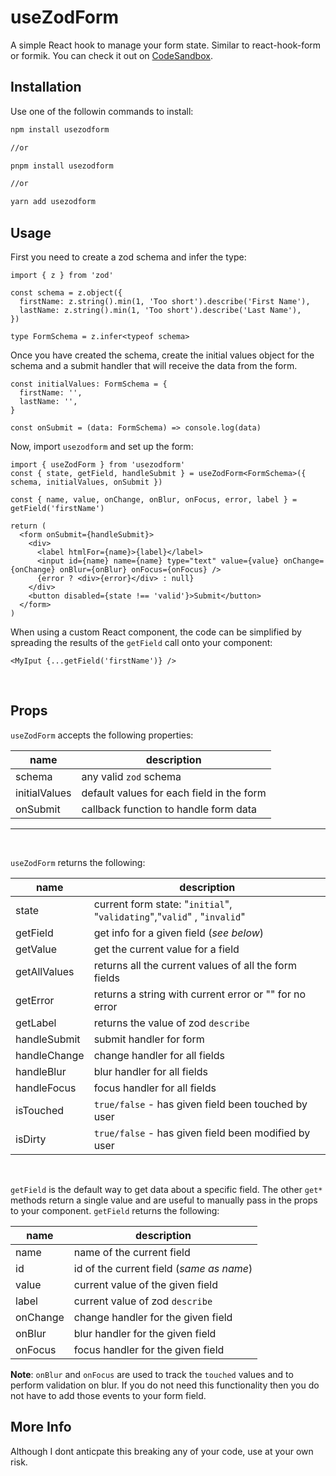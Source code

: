 # useZodForm

A simple React hook to manage your form state. Similar to react-hook-form or formik.
You can check it out on [CodeSandbox](https://codesandbox.io/s/testing-usezodform-hook-8ky97s?file=/src/App.tsx).

## Installation

Use one of the followin commands to install:

```bash
npm install usezodform

//or

pnpm install usezodform

//or

yarn add usezodform
```

## Usage

First you need to create a zod schema and infer the type:

```tsx
import { z } from 'zod'

const schema = z.object({
  firstName: z.string().min(1, 'Too short').describe('First Name'),
  lastName: z.string().min(1, 'Too short').describe('Last Name'),
})

type FormSchema = z.infer<typeof schema>
```

Once you have created the schema, create the initial values object for the schema and a submit handler that will receive the data from the form.

```tsx
const initialValues: FormSchema = {
  firstName: '',
  lastName: '',
}

const onSubmit = (data: FormSchema) => console.log(data)
```

Now, import `usezodform` and set up the form:

```tsx
import { useZodForm } from 'usezodform'
const { state, getField, handleSubmit } = useZodForm<FormSchema>({ schema, initialValues, onSubmit })

const { name, value, onChange, onBlur, onFocus, error, label } = getField('firstName')

return (
  <form onSubmit={handleSubmit}>
    <div>
      <label htmlFor={name}>{label}</label>
      <input id={name} name={name} type="text" value={value} onChange={onChange} onBlur={onBlur} onFocus={onFocus} />
      {error ? <div>{error}</div> : null}
    </div>
    <button disabled={state !== 'valid'}>Submit</button>
  </form>
)
```

When using a custom React component, the code can be simplified by spreading the results of the `getField` call onto your component:

```tsx
<MyIput {...getField('firstName')} />
```

<br/>

## Props

`useZodForm` accepts the following properties:

| name          | description                               |
| ------------- | ----------------------------------------- |
| schema        | any valid `zod` schema                    |
| initialValues | default values for each field in the form |
| onSubmit      | callback function to handle form data     |

---

<br/>

`useZodForm` returns the following:

| name         | description                                                             |
| ------------ | ----------------------------------------------------------------------- |
| state        | current form state: "`initial`", "`validating`","`valid`" , "`invalid`" |
| getField     | get info for a given field (_see below_)                                |
| getValue     | get the current value for a field                                       |
| getAllValues | returns all the current values of all the form fields                   |
| getError     | returns a string with current error or "" for no error                  |
| getLabel     | returns the value of zod `describe`                                     |
| handleSubmit | submit handler for form                                                 |
| handleChange | change handler for all fields                                           |
| handleBlur   | blur handler for all fields                                             |
| handleFocus  | focus handler for all fields                                            |
| isTouched    | `true/false` - has given field been touched by user                     |
| isDirty      | `true/false` - has given field been modified by user                    |

<br/>

`getField` is the default way to get data about a specific field. The other `get*` methods return a single value and are useful to manually pass in the props to your component. `getField` returns the following:

| name     | description                              |
| -------- | ---------------------------------------- |
| name     | name of the current field                |
| id       | id of the current field (_same as name_) |
| value    | current value of the given field         |
| label    | current value of zod `describe`          |
| onChange | change handler for the given field       |
| onBlur   | blur handler for the given field         |
| onFocus  | focus handler for the given field        |

**Note**: `onBlur` and `onFocus` are used to track the `touched` values and to perform validation on blur. If you do not need this functionality then you do not have to add those events to your form field.

## More Info

Although I dont anticpate this breaking any of your code, use at your own risk.
